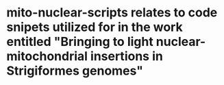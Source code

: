 # mito-nuclear-scripts relates to code snipets utilized for in the work entitled "Bringing to light nuclear-mitochondrial insertions in Strigiformes genomes"
